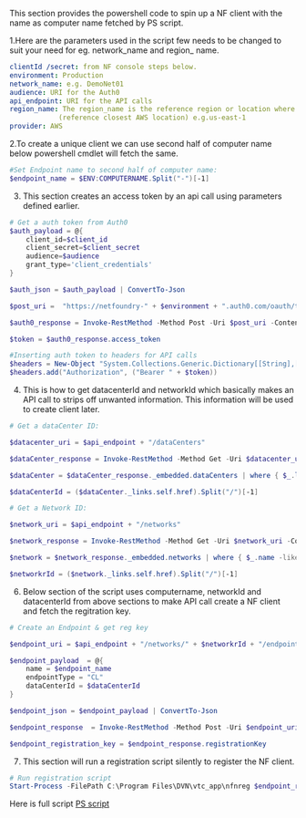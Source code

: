 This section provides the powershell code to spin up a NF client with the name as computer name fetched by PS script.

1.Here are the parameters used in the script few needs to be changed to suit your need for eg. network_name and region_ name.

``` yaml
clientId /secret: from NF console steps below.
environment: Production
network_name: e.g. DemoNet01
audience: URI for the Auth0
api_endpoint: URI for the API calls
region_name: The region_name is the reference region or location where client will be created
            (reference closest AWS location) e.g.us-east-1
provider: AWS
```

2.To create a unique client we can use second half of computer name below powershell cmdlet will fetch the same.

```powershell
#Set Endpoint name to second half of computer name:
$endpoint_name = $ENV:COMPUTERNAME.Split("-")[-1]
```
3. This section creates an access token by an api call using parameters defined earlier.

```powershell
# Get a auth token from Auth0
$auth_payload = @{
    client_id=$client_id
    client_secret=$client_secret
    audience=$audience
    grant_type='client_credentials'
}

$auth_json = $auth_payload | ConvertTo-Json

$post_uri =  "https://netfoundry-" + $environment + ".auth0.com/oauth/token"

$auth0_response = Invoke-RestMethod -Method Post -Uri $post_uri -ContentType 'application/json' -Body $auth_json

$token = $auth0_response.access_token

#Inserting auth token to headers for API calls
$headers = New-Object "System.Collections.Generic.Dictionary[[String],[String]]"
$headers.add("Authorization", ("Bearer " + $token))
```
4. This is how to get datacenterId and networkId which basically makes an API call to strips off unwanted information.
This information will be used to create client later.

```powershell
# Get a dataCenter ID:

$datacenter_uri = $api_endpoint + "/dataCenters"

$dataCenter_response = Invoke-RestMethod -Method Get -Uri $datacenter_uri -ContentType 'application/json' -Headers $headers

$dataCenter = $dataCenter_response._embedded.dataCenters | where { $_.locationCode -like $region_name -and $_.provider -like $provider }  | select _links

$dataCenterId = ($dataCenter._links.self.href).Split("/")[-1]
```

```powershell
# Get a Network ID:

$network_uri = $api_endpoint + "/networks"

$network_response = Invoke-RestMethod -Method Get -Uri $network_uri -ContentType 'application/json' -Headers $headers

$network = $network_response._embedded.networks | where { $_.name -like $network_name } | select _links

$networkrId = ($network._links.self.href).Split("/")[-1]
```
6. Below section of the script uses computername, networkId and datacenterId from above sections to make API call create a NF client and fetch the regitration key.

```powershell
# Create an Endpoint & get reg key

$endpoint_uri = $api_endpoint + "/networks/" + $networkrId + "/endpoints"

$endpoint_payload  = @{
    name = $endpoint_name
    endpointType = "CL"
    dataCenterId = $dataCenterId
}

$endpoint_json = $endpoint_payload | ConvertTo-Json

$endpoint_response  = Invoke-RestMethod -Method Post -Uri $endpoint_uri -ContentType 'application/json' -Body $endpoint_json -Headers $headers

$endpoint_registration_key = $endpoint_response.registrationKey
```
7. This section will run a registration script silently to register the NF client.

```powershell
# Run registration script
Start-Process -FilePath C:\Program Files\DVN\vtc_app\nfnreg $endpoint_registration_key
```

Here is full script [PS script](source-code/NF-pwrshell.ps1)
